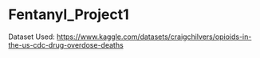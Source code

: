 # Fentanyl_Project1
Dataset Used:
https://www.kaggle.com/datasets/craigchilvers/opioids-in-the-us-cdc-drug-overdose-deaths
